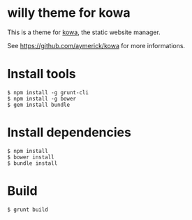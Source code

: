 willy theme for kowa
=====================

This is a theme for [kowa](https://github.com/aymerick/kowa), the static website manager.

See <https://github.com/aymerick/kowa> for more informations.

# Install tools

    $ npm install -g grunt-cli
    $ npm install -g bower
    $ gem install bundle

# Install dependencies

    $ npm install
    $ bower install
    $ bundle install

# Build

    $ grunt build
